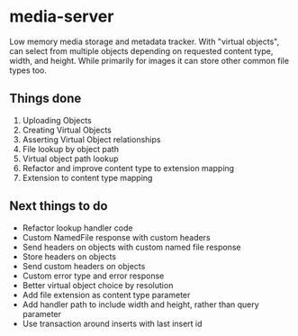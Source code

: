 # media-server
Low memory media storage and metadata tracker.
With "virtual objects", can select from multiple objects depending on requested content type, width, and height.
While primarily for images it can store other common file types too.

## Things done

1. Uploading Objects
2. Creating Virtual Objects
3. Asserting Virtual Object relationships
4. File lookup by object path
5. Virtual object path lookup
6. Refactor and improve content type to extension mapping
7. Extension to content type mapping

## Next things to do

* Refactor lookup handler code
* Custom NamedFile response with custom headers
* Send headers on objects with custom named file response
* Store headers on objects
* Send custom headers on objects
* Custom error type and error response
* Better virtual object choice by resolution
* Add file extension as content type parameter
* Add handler path to include width and height, rather than query parameter
* Use transaction around inserts with last insert id

